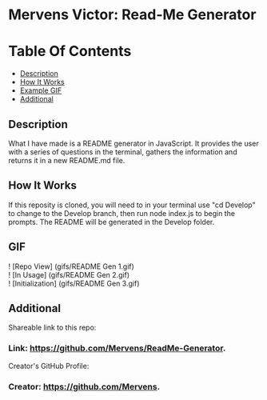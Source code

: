 # Mervens Victor: Read-Me Generator

# Table Of Contents
- [Description](#description)
- [How It Works](#how-it-works)
- [Example GIF](#gif)
- [Additional](#additional)

## Description
What I have made is a README generator in JavaScript. It provides the user with a series of questions in the terminal, gathers the information and returns it in a new README.md file.

## How It Works

If this reposity is cloned, you will need to in your terminal use "cd Develop" to change to the Develop branch, then run node index.js to begin the prompts.
The README will be generated in the Develop folder.

## GIF
! [Repo View] (gifs/README Gen 1.gif)  
! [In Usage] (gifs/README Gen 2.gif)  
! [Initialization] (gifs/README Gen 3.gif)  

## Additional

Shareable link to this repo:

### Link: **https://github.com/Mervens/ReadMe-Generator.**

Creator's GitHub Profile:

### Creator: **https://github.com/Mervens.**

